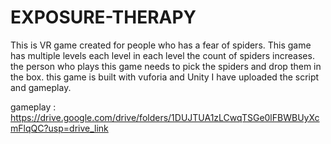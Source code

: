 # EXPOSURE-THERAPY
This is VR game created for people who has a fear of spiders. This game has multiple levels each level in each level the count of spiders increases.
the person who plays this game needs to pick the spiders and drop them in the box.
this game is built with vuforia and Unity I have uploaded the script and gameplay.

gameplay :
https://drive.google.com/drive/folders/1DUJTUA1zLCwqTSGe0lFBWBUyXcmFlqQC?usp=drive_link
